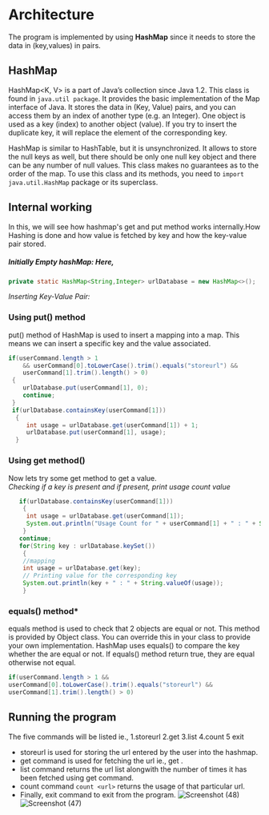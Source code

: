# Architecture
The program is implemented by using **HashMap** since it needs to store the data in (key,values) in pairs.
## HashMap
HashMap<K, V> is a part of Java’s collection since Java 1.2. This class is found in `java.util package`. It provides the basic implementation of the Map interface of Java. 
It stores the data in (Key, Value) pairs, and you can access them by an index of another type (e.g. an Integer). One object is used as a key (index) to another object (value). 
If you try to insert the duplicate key, it will replace the element of the corresponding key.

HashMap is similar to HashTable, but it is unsynchronized. It allows to store the null keys as well, but there should be only one null key object and there can be any number 
of null values.  This class makes no guarantees as to the order of the map. To use this class and its methods, you need to `import java.util.HashMap` package or its superclass.

## Internal working
In this, we will see how hashmap's get and put method works internally.How Hashing is done and how value is fetched by key and how the key-value pair stored.

##### Initially Empty hashMap: Here, 
```java
private static HashMap<String,Integer> urlDatabase = new HashMap<>();
```

*Inserting Key-Value Pair:*
### Using put() method
put() method of HashMap is used to insert a mapping into a map. This means we can insert a specific key and the value associated.<br>
```java
if(userCommand.length > 1 
    && userCommand[0].toLowerCase().trim().equals("storeurl") && 
    userCommand[1].trim().length() > 0)
 {
    urlDatabase.put(userCommand[1], 0);
    continue;
 }
 if(urlDatabase.containsKey(userCommand[1]))
  {
     int usage = urlDatabase.get(userCommand[1]) + 1;
     urlDatabase.put(userCommand[1], usage);
  }
 ```
                

### Using get method()

Now lets try some get method to get a value.<br>
*Checking if a key is present and if present, print usage count value*<br>
```java
   if(urlDatabase.containsKey(userCommand[1]))
    {
     int usage = urlDatabase.get(userCommand[1]);
     System.out.println("Usage Count for " + userCommand[1] + " : " + String.valueOf(usage));
    }
   continue;
   for(String key : urlDatabase.keySet())
    {
    //mapping
    int usage = urlDatabase.get(key);
    // Printing value for the corresponding key
    System.out.println(key + " : " + String.valueOf(usage));
    }
  ```

### equals() method*

equals method is used to check that 2 objects are equal or not. This method is provided by Object class. You can override this in your class to provide your own implementation. 
HashMap uses equals() to compare the key whether the are equal or not. If equals() method return true, they are equal otherwise not equal. 
 
```java
if(userCommand.length > 1 &&
userCommand[0].toLowerCase().trim().equals("storeurl") &&
userCommand[1].trim().length() > 0)
```
 

## Running the program
The five commands will be listed ie., 1.storeurl 2.get 3.list 4.count 5 exit
- storeurl is used for storing the url entered by the user into the hashmap.
- get command is used for fetching the url ie., get <url>.
- list command returns the url list alongwith the number of times it has been fetched using get command.
- count command `count <url>` returns the usage of that particular url.
- Finally, exit command to exit from the program.
  ![Screenshot (48)](https://user-images.githubusercontent.com/56961626/141656394-15cb1eab-9cb4-49c6-a645-45203ecebb91.png)
![Screenshot (47)](https://user-images.githubusercontent.com/56961626/141656398-786beb53-5948-475e-8cb1-c6f36e2b3b32.png)
